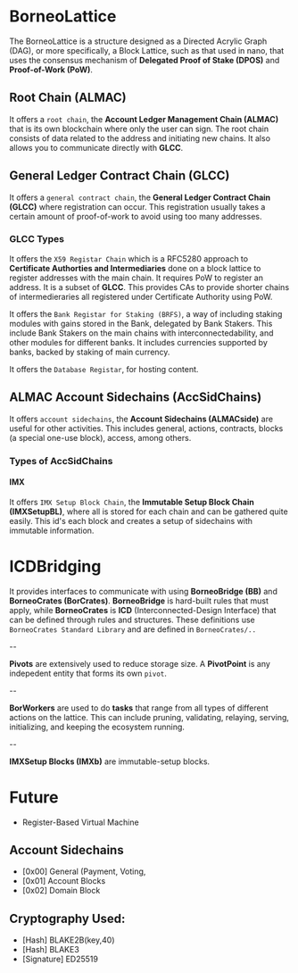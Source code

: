 # BorneoLattice

The BorneoLattice is a structure designed as a Directed Acrylic Graph (DAG), or more specifically, a Block Lattice, such as that used in nano, that uses the consensus mechanism of **Delegated Proof of Stake (DPOS)** and **Proof-of-Work (PoW)**.


## Root Chain (ALMAC)

It offers a `root chain`, the **Account Ledger Management Chain (ALMAC)** that is its own blockchain where only the user can sign. The root chain consists of data related to the address and initiating new chains. It also allows you to communicate directly with **GLCC**.

## General Ledger Contract Chain (GLCC)
It offers a `general contract chain`, the **General Ledger Contract Chain (GLCC)** where registration can occur. This registration usually takes a certain amount of proof-of-work to avoid using too many addresses.

### GLCC Types

It offers the `X59 Registar Chain` which is a RFC5280 approach to **Certificate Authorties and Intermediaries** done on a block lattice to register addresses with the main chain. It requires PoW to register an address. It is a subset of **GLCC**. This provides CAs to provide shorter chains of intermedieraries all registered under Certificate Authority using PoW.

It offers the `Bank Registar for Staking (BRFS)`, a way of including staking modules with gains stored in the Bank, delegated by Bank Stakers. This include Bank Stakers on the main chains with interconnectedability, and other modules for different banks. It includes currencies supported by banks, backed by staking of main currency.

It offers the `Database Registar`, for hosting content.

## ALMAC Account Sidechains (AccSidChains)

It offers `account sidechains`, the **Account Sidechains (ALMACside)** are useful for other activities. This includes general, actions, contracts, blocks (a special one-use block), access, among others.

### Types of AccSidChains

#### IMX

It offers `IMX Setup Block Chain`, the **Immutable Setup Block Chain (IMXSetupBL)**, where all is stored for each chain and can be gathered quite easily. This id's each block and creates a setup of sidechains with immutable information.

# ICDBridging

It provides interfaces to communicate with using **BorneoBridge (BB)** and **BorneoCrates (BorCrates)**. **BorneoBridge** is hard-built rules that must apply, while **BorneoCrates** is **ICD** (Interconnected-Design Interface) that can be defined through rules and structures. These definitions use `BorneoCrates Standard Library` and are defined in `BorneoCrates/..`

--

**Pivots** are extensively used to reduce storage size. A **PivotPoint** is any indepedent entity that forms its own `pivot`.

--

**BorWorkers** are used to do **tasks** that range from all types of different actions on the lattice. This can include pruning, validating, relaying, serving, initializing, and keeping the ecosystem running.

--

**IMXSetup Blocks (IMXb)** are immutable-setup blocks.

# Future

- Register-Based Virtual Machine

## Account Sidechains

* [0x00] General (Payment, Voting,
* [0x01] Account Blocks
* [0x02] Domain Block

## Cryptography Used:

* [Hash] BLAKE2B(key,40)
* [Hash] BLAKE3
* [Signature] ED25519

